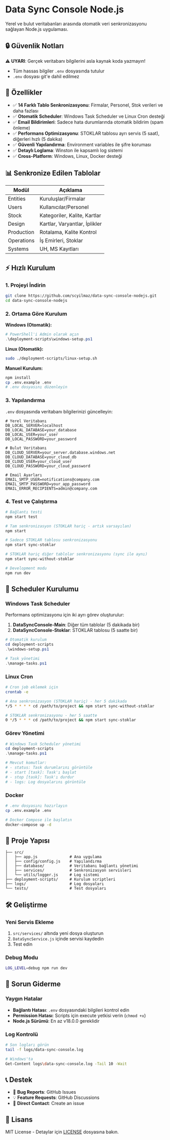 # Data Sync Console Node.js

Yerel ve bulut veritabanları arasında otomatik veri senkronizasyonu sağlayan Node.js uygulaması.

## 🔒 Güvenlik Notları

⚠️ **UYARI**: Gerçek veritabanı bilgilerini asla kaynak koda yazmayın!

- Tüm hassas bilgiler `.env` dosyasında tutulur
- `.env` dosyası git'e dahil edilmez

## 🚀 Özellikler

- ✅ **14 Farklı Tablo Senkronizasyonu**: Firmalar, Personel, Stok verileri ve daha fazlası
- ✅ **Otomatik Scheduler**: Windows Task Scheduler ve Linux Cron desteği
- ✅ **Email Bildirimleri**: Sadece hata durumlarında otomatik bildirim (spam önleme)
- ✅ **Performans Optimizasyonu**: STOKLAR tablosu ayrı servis (5 saat), diğerleri hızlı (5 dakika)
- ✅ **Güvenli Yapılandırma**: Environment variables ile şifre koruması
- ✅ **Detaylı Loglama**: Winston ile kapsamlı log sistemi
- ✅ **Cross-Platform**: Windows, Linux, Docker desteği

## 📊 Senkronize Edilen Tablolar

| Modül      | Açıklama                      |
| ---------- | ----------------------------- |
| Entities   | Kuruluşlar/Firmalar           |
| Users      | Kullanıcılar/Personel         |
| Stock      | Kategoriler, Kalite, Kartlar  |
| Design     | Kartlar, Varyantlar, İplikler |
| Production | Rotalama, Kalite Kontrol      |
| Operations | İş Emirleri, Stoklar          |
| Systems    | UH, MS Kayıtları              |

## ⚡ Hızlı Kurulum

### 1. Projeyi İndirin

```bash
git clone https://github.com/scyilmaz/data-sync-console-nodejs.git
cd data-sync-console-nodejs
```

### 2. Ortama Göre Kurulum

**Windows (Otomatik):**

```powershell
# PowerShell'i Admin olarak açın
.\deployment-scripts\windows-setup.ps1
```

**Linux (Otomatik):**

```bash
sudo ./deployment-scripts/linux-setup.sh
```

**Manuel Kurulum:**

```bash
npm install
cp .env.example .env
# .env dosyasını düzenleyin
```

### 3. Yapılandırma

`.env` dosyasında veritabanı bilgilerinizi güncelleyin:

```env
# Yerel Veritabanı
DB_LOCAL_SERVER=localhost
DB_LOCAL_DATABASE=your_database
DB_LOCAL_USER=your_user
DB_LOCAL_PASSWORD=your_password

# Bulut Veritabanı
DB_CLOUD_SERVER=your_server.database.windows.net
DB_CLOUD_DATABASE=your_cloud_db
DB_CLOUD_USER=your_cloud_user
DB_CLOUD_PASSWORD=your_cloud_password

# Email Ayarları
EMAIL_SMTP_USER=notifications@company.com
EMAIL_SMTP_PASSWORD=your_app_password
EMAIL_ERROR_RECIPIENTS=admin@company.com
```

### 4. Test ve Çalıştırma

```bash
# Bağlantı testi
npm start test

# Tam senkronizasyon (STOKLAR hariç - artık varsayılan)
npm start

# Sadece STOKLAR tablosu senkronizasyonu
npm start sync-stoklar

# STOKLAR hariç diğer tablolar senkronizasyonu (sync ile aynı)
npm start sync-without-stoklar

# Development modu
npm run dev
```

## 🔄 Scheduler Kurulumu

### Windows Task Scheduler

Performans optimizasyonu için iki ayrı görev oluşturulur:

1. **DataSyncConsole-Main**: Diğer tüm tablolar (5 dakikada bir)
2. **DataSyncConsole-Stoklar**: STOKLAR tablosu (5 saatte bir)

```powershell
# Otomatik kurulum
cd deployment-scripts
.\windows-setup.ps1

# Task yönetimi
.\manage-tasks.ps1
```

### Linux Cron

```bash
# Cron job eklemek için
crontab -e

# Ana senkronizasyon (STOKLAR hariç) - her 5 dakikada
*/5 * * * * cd /path/to/project && npm start sync-without-stoklar

# STOKLAR senkronizasyonu - her 5 saatte
0 */5 * * * cd /path/to/project && npm start sync-stoklar
```

### Görev Yönetimi

```powershell
# Windows Task Scheduler yönetimi
cd deployment-scripts
.\manage-tasks.ps1

# Mevcut komutlar:
# - status: Task durumlarını görüntüle
# - start [task]: Task'ı başlat
# - stop [task]: Task'ı durdur
# - logs: Log dosyalarını görüntüle
```

### Docker

```bash
# .env dosyasını hazırlayın
cp .env.example .env

# Docker Compose ile başlatın
docker-compose up -d
```

## 📁 Proje Yapısı

```
├── src/
│   ├── app.js              # Ana uygulama
│   ├── config/config.js    # Yapılandırma
│   ├── database/           # Veritabanı bağlantı yönetimi
│   ├── services/           # Senkronizasyon servisleri
│   └── utils/logger.js     # Log sistemi
├── deployment-scripts/     # Kurulum scriptleri
├── logs/                   # Log dosyaları
└── tests/                  # Test dosyaları
```

## 🛠️ Geliştirme

### Yeni Servis Ekleme

1. `src/services/` altında yeni dosya oluşturun
2. `DataSyncService.js` içinde servisi kaydedin
3. Test edin

### Debug Modu

```bash
LOG_LEVEL=debug npm run dev
```

## 🔧 Sorun Giderme

### Yaygın Hatalar

- **Bağlantı Hatası**: `.env` dosyasındaki bilgileri kontrol edin
- **Permission Hatası**: Scripts için execute yetkisi verin (`chmod +x`)
- **Node.js Sürümü**: En az v18.0.0 gereklidir

### Log Kontrolü

```bash
# Son logları görün
tail -f logs/data-sync-console.log

# Windows'ta
Get-Content logs\data-sync-console.log -Tail 10 -Wait
```

## 📞 Destek

- 🐛 **Bug Reports**: GitHub Issues
- 💡 **Feature Requests**: GitHub Discussions
- 📧 **Direct Contact**: Create an issue

## 📄 Lisans

MIT License - Detaylar için [LICENSE](LICENSE) dosyasına bakın.
